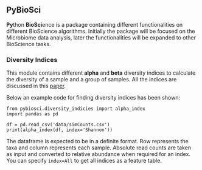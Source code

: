 ## PyBioSci
**Py**thon **BioSci**ence is a package containing different functionalities on different BioScience algorithms. 
Initially the package will be focused on the Microbiome data analysis, later the functionalities will be expanded to other BioScience tasks. 


### Diversity Indices
This module contains different **alpha** and **beta** diversity indices to calculate the diversity of a sample and a group of samples. All the indices are discussed in this [paper](https://academic.oup.com/bib/article/19/4/679/2871295?login=false).

Below an example code for finding diversity indices has been shown: 

```
from pybiosci.diversity_indicies import alpha_index 
import pandas as pd

df = pd.read_csv('data/simCounts.csv')
print(alpha_index(df, index='Shannon'))
```

The dataframe is expected to be in a definite format. Row represents the taxa and column represents each sample. Absolute read counts are taken as input and converted to relative abundance when required for an index. You can specify `index=All` to get all indices as a feature table. 

